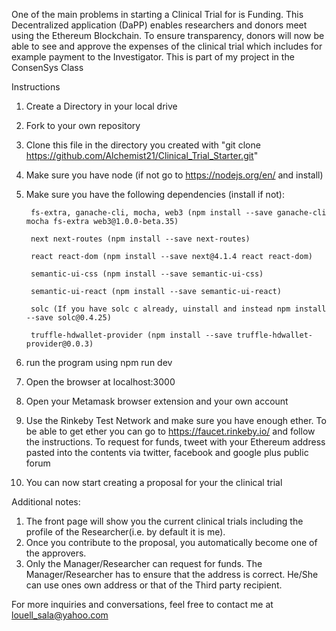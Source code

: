 One of the main problems in starting a Clinical Trial for is Funding. This Decentralized application (DaPP) enables researchers and 
donors meet using the Ethereum Blockchain. To ensure transparency, donors will now be able to see and approve the expenses of the clinical trial which includes for example payment to the Investigator. This is part of my project in the ConsenSys Class

Instructions

1. Create a Directory in your local drive

2. Fork to your own repository 

3. Clone this file in the directory you created with "git clone https://github.com/Alchemist21/Clinical_Trial_Starter.git"

4. Make sure you have node (if not go to https://nodejs.org/en/ and install)

5. Make sure you have the following dependencies (install if not):

        fs-extra, ganache-cli, mocha, web3 (npm install --save ganache-cli mocha fs-extra web3@1.0.0-beta.35)

        next next-routes (npm install --save next-routes) 

        react react-dom (npm install --save next@4.1.4 react react-dom) 

        semantic-ui-css (npm install --save semantic-ui-css)

        semantic-ui-react (npm install --save semantic-ui-react) 

        solc (If you have solc c already, uinstall and instead npm install --save solc@0.4.25)

        truffle-hdwallet-provider (npm install --save truffle-hdwallet-provider@0.0.3)


6. run the program using npm run dev

7. Open the browser at localhost:3000

8. Open your Metamask browser extension and your own account

9. Use the Rinkeby Test Network and make sure you have enough ether.
To be able to get ether you can go to https://faucet.rinkeby.io/ 
and follow the instructions. To request for funds, tweet with your Ethereum address pasted into the contents
via twitter, facebook and google plus public forum

10. You can now start creating a proposal for your the clinical trial 

Additional notes: 
1. The front page will show you the current clinical trials including the profile of the Researcher(i.e. by default it is me). 
2. Once you contribute to the proposal, you automatically become one of the approvers.
3. Only the Manager/Researcher can request for funds. The Manager/Researcher has to ensure that the address is correct. He/She can use ones own address or that of the Third party recipient.

For more inquiries and conversations, feel free to contact me at louell_sala@yahoo.com
